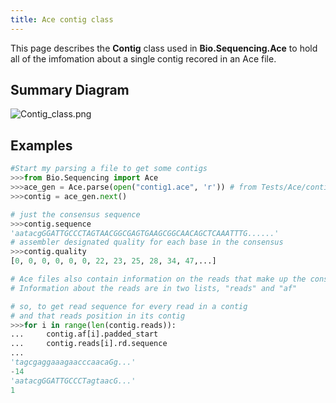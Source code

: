 ```yaml
---
title: Ace contig class
---
```


This page describes the **Contig** class used in **Bio.Sequencing.Ace**
to hold all of the imfomation about a single contig recored in an Ace
file.

Summary Diagram
---------------

![](Contig_class.png "Contig_class.png")

Examples
--------

``` Python
#Start my parsing a file to get some contigs 
>>>from Bio.Sequencing import Ace
>>>ace_gen = Ace.parse(open("contig1.ace", 'r')) # from Tests/Ace/contig1.ace
>>>contig = ace_gen.next()

# just the consensus sequence
>>>contig.sequence
'aatacgGGATTGCCCTAGTAACGGCGAGTGAAGCGGCAACAGCTCAAATTTG......'
# assembler designated quality for each base in the consensus
>>>contig.quality
[0, 0, 0, 0, 0, 0, 22, 23, 25, 28, 34, 47,...]

# Ace files also contain information on the reads that make up the consensus.
# Information about the reads are in two lists, "reads" and "af"

# so, to get read sequence for every read in a contig
# and that reads position in its contig
>>>for i in range(len(contig.reads)):               
...     contig.af[i].padded_start           
...     contig.reads[i].rd.sequence
...                                
'tagcgaggaaagaacccaacaGg...'
-14  
'aatacgGGATTGCCCTagtaacG...'
1
```
